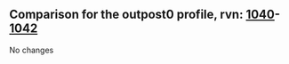 ## Comparison for the outpost0 profile, rvn: [1040](https://github.com/PRO100KatYT/FortniteProfileRevisions/tree/main/profiles/outpost0/1040%20outpost0.json)-[1042](https://github.com/PRO100KatYT/FortniteProfileRevisions/tree/main/profiles/outpost0/1042%20outpost0.json)

No changes
